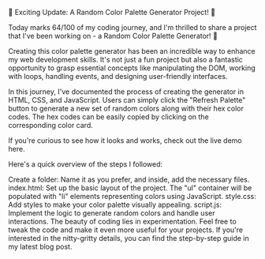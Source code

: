 🎨 Exciting Update: A Random Color Palette Generator Project! 🚀

Today marks 64/100 of my coding journey, and I'm thrilled to share a project that I've been working on - a Random Color Palette Generator! 🌈

Creating this color palette generator has been an incredible way to enhance my web development skills. It's not just a fun project but also a fantastic opportunity to grasp essential concepts like manipulating the DOM, working with loops, handling events, and designing user-friendly interfaces.

In this journey, I've documented the process of creating the generator in HTML, CSS, and JavaScript. Users can simply click the "Refresh Palette" button to generate a new set of random colors along with their hex color codes. The hex codes can be easily copied by clicking on the corresponding color card.

If you're curious to see how it looks and works, check out the live demo here.

Here's a quick overview of the steps I followed:

Create a folder: Name it as you prefer, and inside, add the necessary files.
index.html: Set up the basic layout of the project. The "ul" container will be populated with "li" elements representing colors using JavaScript.
style.css: Add styles to make your color palette visually appealing.
script.js: Implement the logic to generate random colors and handle user interactions.
The beauty of coding lies in experimentation. Feel free to tweak the code and make it even more useful for your projects. If you're interested in the nitty-gritty details, you can find the step-by-step guide in my latest blog post.

